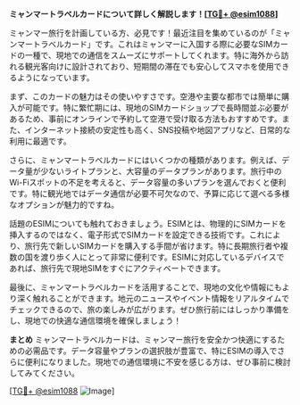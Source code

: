 **ミャンマートラベルカードについて詳しく解説します！[[TG💪+ @esim1088](https://t.me/s/esim1088)]**

ミャンマー旅行を計画している方、必見です！最近注目を集めているのが「ミャンマートラベルカード」です。これはミャンマーに入国する際に必要なSIMカードの一種で、現地での通信をスムーズにサポートしてくれます。特に海外から訪れる観光客向けに設計されており、短期間の滞在でも安心してスマホを使用できるようになっています。

まず、このカードの魅力はその使いやすさです。空港や主要な都市では簡単に購入が可能です。特に繁忙期には、現地のSIMカードショップで長時間並ぶ必要があるため、事前にオンラインで予約して空港で受け取る方法もおすすめです。また、インターネット接続の安定性も高く、SNS投稿や地図アプリなど、日常的な利用に最適です。

さらに、ミャンマートラベルカードにはいくつかの種類があります。例えば、データ量が少ないライトプランと、大容量のデータプランがあります。旅行中のWi-Fiスポットの不足を考えると、データ容量の多いプランを選んでおくと便利です。特に観光地ではデータ通信が必要不可欠なので、予算に応じて選べる多様なオプションが魅力的ですね。

話題のESIMについても触れておきましょう。ESIMとは、物理的にSIMカードを挿入するのではなく、電子形式でSIMカードを設定できる技術です。これにより、旅行先で新しいSIMカードを購入する手間が省けます。特に長期旅行者や複数の国を渡り歩く人にとって非常に便利です。ESIMに対応しているデバイスであれば、旅行先で現地SIMをすぐにアクティベートできます。

最後に、ミャンマートラベルカードを活用することで、現地の文化や情報にもより深く触れることができます。地元のニュースやイベント情報をリアルタイムでチェックできるので、旅の楽しみが広がります。ぜひ旅行前にはしっかり準備をし、現地での快適な通信環境を確保しましょう！

**まとめ**
ミャンマートラベルカードは、ミャンマー旅行を安全かつ快適にするための必需品です。データ容量やプランの選択肢が豊富で、特にESIMの導入でさらに便利になりました。現地での通信環境に不安を感じる方は、ぜひ事前に検討してみてください。

[[TG💪+ @esim1088](https://t.me/s/esim1088) ![Image](https://i.postimg.cc/Y0z9fWf4/image.png)]
